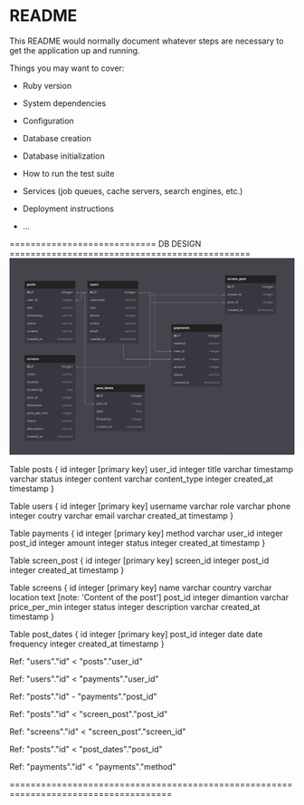 # README

This README would normally document whatever steps are necessary to get the
application up and running.

Things you may want to cover:

* Ruby version

* System dependencies

* Configuration

* Database creation

* Database initialization

* How to run the test suite

* Services (job queues, cache servers, search engines, etc.)

* Deployment instructions

* ...

============================ DB DESIGN ==============================================
![My Image](db_design.png)

Table posts {
  id integer [primary key]
  user_id integer
  title varchar
  timestamp varchar
  status integer
  content varchar
  content_type integer
  created_at timestamp 
}

Table users {
  id integer [primary key]
  username varchar
  role varchar
  phone integer
  coutry varchar
  email varchar
  created_at timestamp
}

Table payments {
  id integer [primary key]
  method varchar
  user_id integer
  post_id integer
  amount integer
  status integer
  created_at timestamp
}


Table screen_post {
  id integer [primary key]
  screen_id integer
  post_id integer
  created_at timestamp
}



Table screens {
  id integer [primary key]
  name varchar
  country varchar
  location text [note: 'Content of the post']
  post_id integer
  dimantion varchar
  price_per_min integer
  status integer
  description varchar
  created_at timestamp
}

Table post_dates {
  id integer [primary key]
  post_id integer
  date date
  frequency integer
  created_at timestamp
}






Ref: "users"."id" < "posts"."user_id"

Ref: "users"."id" < "payments"."user_id"

Ref: "posts"."id" - "payments"."post_id"

Ref: "posts"."id" < "screen_post"."post_id"

Ref: "screens"."id" < "screen_post"."screen_id"  


Ref: "posts"."id" < "post_dates"."post_id"

Ref: "payments"."id" < "payments"."method"

=====================================================================================
